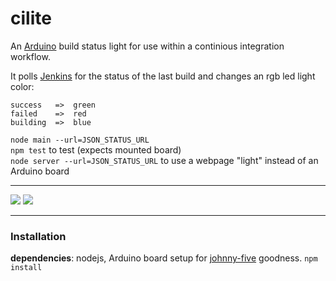 cilite
======

An [Arduino](http://www.arduino.cc/) build status light for use within a continious integration workflow.

It polls [Jenkins](http://jenkins-ci.org/) for the status of the last build and 
changes an rgb led light color:

    success   =>  green
    failed    =>  red
    building  =>  blue

`node main --url=JSON_STATUS_URL`  
`npm test` to test (expects mounted board)  
`node server --url=JSON_STATUS_URL` to use a webpage "light" instead of an Arduino board

-------------
<img src="https://github.com/twalker/cilite/raw/master/public/img/cilite.jpg">

<img src="https://github.com/twalker/cilite/raw/master/public/img/cilite_bb.png">

-------------
### Installation

**dependencies**: nodejs, Arduino board setup for [johnny-five](https://github.com/rwldrn/johnny-five#setup-and-assemble-arduino) goodness.
`npm install`
